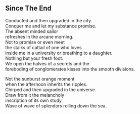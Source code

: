 Since The End
-------------
Conducted and then upgraded in the city.  
Conquer me and let my substance promise.  
The absent minded sailor  
refreshes in the arcane morning.  
Not to promise or even meet  
the stalks of cattail of one who loves  
inside me in a university or breathing to a daughter.  
Nothing but your fresh foot.  
We open the halves of a secrets and the  
foreboding of conglomerates kisses into the smooth divisions.  
  
Not the sunburst orange moment  
when the afternoon inherits the ripples.  
Chirped and then upgraded in the universe.  
Draw from it the melancholy  
inscription of its own study.  
Wave of wave of splendors rolling down the sea.  
